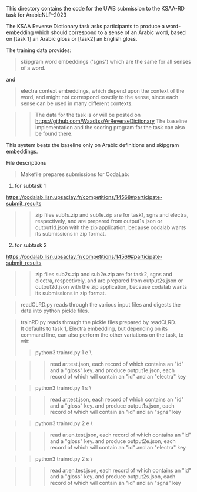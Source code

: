 This directory contains the code for the UWB submission to the KSAA-RD task
for ArabicNLP-2023

The KSAA Reverse Dictionary task asks participants to produce a word-embedding which should correspond to a sense of an Arabic word, based on [task 1] an Arabic gloss or [task2] an English gloss.  

The training data provides:
> skipgram word embeddings ('sgns') which are the same for all senses of a word.

 and 

>electra context embeddings, which depend upon the context of the word, and might not correspond exactly to the sense, since each sense can be used in many different contexts.

>> The data for the task is or will be posted on https://github.com/Waadtss/ArReverseDictionary 
>> The baseline implementation and the scoring program for the task can also be
   found there.

This system beats the baseline only on Arabic definitions and skipgram embeddings.

File descriptions

>Makefile prepares submissions for CodaLab:

1) for subtask 1

  https://codalab.lisn.upsaclay.fr/competitions/14568#participate-submit_results

>>zip files sub1s.zip and sub1e.zip are for task1, sgns and electra, respectively, and are prepared from output1s.json or output1d.json with the zip application, because codalab wants its submissions in zip format.


2) for subtask 2

  https://codalab.lisn.upsaclay.fr/competitions/14569#participate-submit_results

>>zip files sub2s.zip and sub2e.zip are for task2, sgns and electra, respectively, and are prepared from output2s.json or output2d.json with the zip application, because codalab wants its submissions in zip format.


>readCLRD.py reads through the various input files and digests the data into
python pickle files.

>trainRD.py reads through the pickle files prepared by readCLRD.  
It defaults to task 1, Electra embedding, but depending on its command line,
 can also perform the other variations on the task, to wit:
 >> python3 trainrd.py 1 e   \

 >>> read ar.test.json, each record of which contains an "id" and a "gloss" key.
 >>> and produce output1e.json, each record of which  will contain an "id" and an "electra" key

     
 >> python3 trainrd.py 1 s   \

 >>> read ar.test.json, each record of which contains an "id" and a "gloss" key.
 >>> and produce output1s.json, each record of which  will contain an "id" and an "sgns" key

 >> python3 trainrd.py 2 e   \

 >>> read ar.en.test.json, each record of which contains an "id" and a "gloss" key.
 >>> and produce output2e.json, each record of which  will contain an "id" and an "electra" key

     
 >> python3 trainrd.py 2 s   \

 >>> read ar.en.test.json, each record of which contains an "id" and a "gloss" key.
 >>> and produce output2s.json, each record of which  will contain an "id" and an "sgns" key


     
    

    

     
    

    

